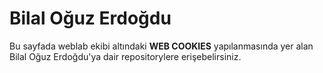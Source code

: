 # Bilal Oğuz Erdoğdu
Bu sayfada weblab ekibi altındaki __WEB COOKIES__ yapılanmasında yer alan Bilal Oğuz Erdoğdu'ya dair repositorylere erişebelirsiniz.
